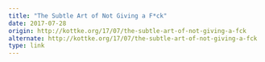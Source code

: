 ```yaml
---
title: "The Subtle Art of Not Giving a F*ck"
date: 2017-07-28
origin: http://kottke.org/17/07/the-subtle-art-of-not-giving-a-fck
alternate: http://kottke.org/17/07/the-subtle-art-of-not-giving-a-fck
type: link
---
```


